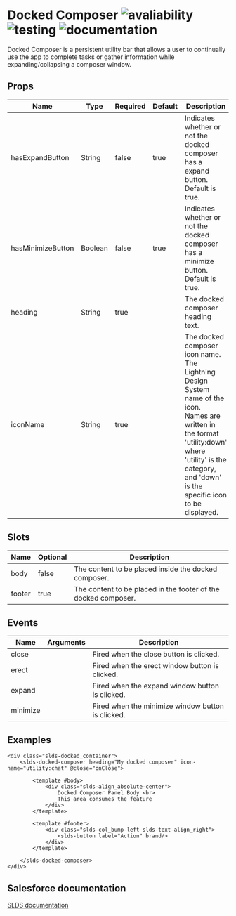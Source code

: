 # Docked Composer ![avaliability](https://img.shields.io/badge/avaliability-available-green.svg)  ![testing](https://img.shields.io/badge/testing-tested-green.svg) ![documentation](https://img.shields.io/badge/documentation-documented-green.svg)

Docked Composer is a persistent utility bar that allows a user to continually use the app to complete tasks or gather information while expanding/collapsing a composer window.

## Props

| Name              | Type    | Required | Default | Description |
| ----------------- | ------- | -------- | ------- | ----------- |
| hasExpandButton   | String  | false    | true    | Indicates whether or not the docked composer has a expand button.<br>Default is true. |
| hasMinimizeButton | Boolean | false    | true    | Indicates whether or not the docked composer has a minimize button.<br>Default is true. |
| heading           | String  | true     |         | The docked composer heading text. |
| iconName          | String  | true     |         | The docked composer icon name.<br>The Lightning Design System name of the icon.<br>Names are written in the format 'utility:down' where 'utility' is the category, and 'down' is the specific icon to be displayed. |

## Slots

| Name    | Optional | Description |
| ------- | -------- | ----------- |
| body    | false    | The content to be placed inside the docked composer. |
| footer  | true     | The content to be placed in the footer of the docked composer. |

## Events

| Name     | Arguments | Description |
| -------- | --------- | ----------- |
| close    |           | Fired when the close button is clicked. |
| erect    |           | Fired when the erect window button is clicked. |
| expand   |           | Fired when the expand window button is clicked. |
| minimize |           | Fired when the minimize window button is clicked. |

## Examples

```vue
<div class="slds-docked_container">
    <slds-docked-composer heading="My docked composer" icon-name="utility:chat" @close="onClose">

        <template #body>
            <div class="slds-align_absolute-center">
                Docked Composer Panel Body <br>
                This area consumes the feature
            </div>
        </template>

        <template #footer>
            <div class="slds-col_bump-left slds-text-align_right">
                <slds-button label="Action" brand/>
            </div>
        </template>

    </slds-docked-composer>
</div>
```

## Salesforce documentation
[SLDS documentation](https://www.lightningdesignsystem.com/components/docked-composer/)<br>
